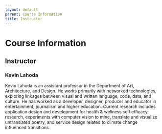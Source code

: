 ```yaml
---
layout: default
parent: Course Information
title: Instructor
---
```


# Course Information

## Instructor

### Kevin Lahoda

Kevin Lahoda is an assistant professor in the Department of Art, Architecture, and Design. He works primarily with networked technologies, exploring linkages between visual and written language, code, data, and culture. He has worked as a developer, designer, producer and educator in entertainment, journalism and higher education. Current research includes application design and development for health & wellness self efficacy research, experiments with computer vision to mine, translate and visualize untranslated poetry, and service design related to climate change influenced transitions.
